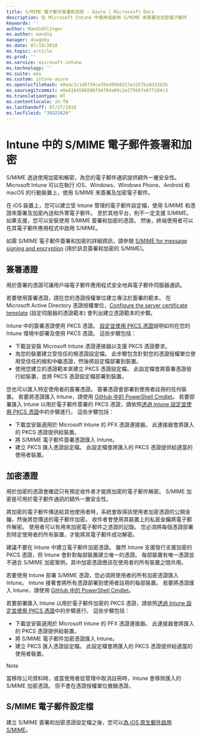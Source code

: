 ```yaml
---
title: S/MIME 電子郵件簽署和加密 - Azure | Micrososft Docs
description: 在 Microsoft Intune 中使用或啟用 S/MIME 來簽署及加密電子郵件
keywords: ''
author: MandiOhlinger
ms.author: mandia
manager: dougeby
ms.date: 07/19/2018
ms.topic: article
ms.prod: ''
ms.service: microsoft-intune
ms.technology: ''
ms.suite: ems
ms.custom: intune-azure
ms.openlocfilehash: e0eac3c1d6739ca70e485b0327e3257ba8d32d2b
ms.sourcegitcommit: e8e8164586508f94704a09c2e27950fe6ff184c3
ms.translationtype: HT
ms.contentlocale: zh-TW
ms.lasthandoff: 07/27/2018
ms.locfileid: "39321620"
---
```

# <a name="smime-email-signing-and-encryption-in-intune"></a>Intune 中的 S/MIME 電子郵件簽署和加密

S/MIME 透過使用加密和解密，為您的電子郵件通訊提供額外一層安全性。 Microsoft Intune 可以在執行 iOS、Windows、Windows Phone、Android 和 macOS 的行動裝置上，使用 S/MIME 來簽署及加密電子郵件。

在 iOS 裝置上，您可以建立受 Intune 管理的電子郵件設定檔，使用 S/MIME 和憑證來簽署及加密內送和外寄電子郵件。 至於其他平台，則不一定支援 S/MIME。 如果支援，您可以安裝使用 S/MIME 簽署和加密的憑證。 然後，終端使用者可以在其電子郵件應用程式中啟用 S/MIME。

如需 S/MIME 電子郵件簽署和加密的詳細資訊，請參閱 [S/MIME for message signing and encryption](https://docs.microsoft.com/Exchange/policy-and-compliance/smime) (用於訊息簽署和加密的 S/MIME)。

## <a name="signing-certificates"></a>簽署憑證

用於簽署的憑證可讓用戶端電子郵件應用程式安全地與電子郵件伺服器通訊。

若要使用簽署憑證，請在您的憑證授權單位建立專注於簽署的範本。 在 Microsoft Active Directory 憑證授權單位，[Configure the server certificate template](https://docs.microsoft.com/windows-server/networking/core-network-guide/cncg/server-certs/configure-the-server-certificate-template) (設定伺服器的憑證範本) 會列出建立憑證範本的步驟。

Intune 中的簽署憑證使用 PKCS 憑證。 [設定並使用 PKCS 憑證](certficates-pfx-configure.md)說明如何在您的 Intune 環境中部署及使用 PKCS 憑證。 這些步驟包括：

- 下載並安裝 Microsoft Intune 憑證連接器以支援 PKCS 憑證要求。
- 為您的裝置建立受信任的根憑證設定檔。 此步驟包含針對您的憑證授權單位使用受信任的根和中繼憑證，然後將設定檔部署到裝置。
- 使用您建立的憑證範本來建立 PKCS 憑證設定檔。 此設定檔會將簽署憑證發行給裝置，並將 PKCS 憑證設定檔部署到裝置。

您也可以匯入特定使用者的簽署憑證。 簽署憑證會部署到使用者註冊的任何裝置。 若要將憑證匯入 Intune，請使用 [GitHub 中的 PowerShell Cmdlet](https://github.com/Microsoft/Intune-Resource-Access)。 若要部署匯入 Intune 以用於電子郵件簽署的 PKCS 憑證，請依照[透過 Intune 設定並使用 PKCS 憑證](certficates-pfx-configure.md)中的步驟進行。 這些步驟包括：

- 下載並安裝適用於 Microsoft Intune 的 PFX 憑證連接器。 此連接器會將匯入的 PKCS 憑證提供給裝置。
- 將 S/MIME 電子郵件簽署憑證匯入 Intune。
- 建立 PKCS 匯入憑證設定檔。 此設定檔會將匯入的 PKCS 憑證提供給適當的使用者裝置。

## <a name="encryption-certificates"></a>加密憑證

用於加密的憑證會確認只有預定收件者才能將加密的電子郵件解密。 S/MIME 加密是可用於電子郵件通訊的額外一層安全性。

將加密的電子郵件傳送給其他使用者時，系統會取得該使用者加密憑證的公開金鑰，然後將您傳送的電子郵件加密。 收件者會使用其裝置上的私密金鑰將電子郵件解密。 使用者可以有用來加密電子郵件之憑證的記錄。 您必須將每個憑證部署到特定使用者的所有裝置，才能將其電子郵件成功解密。

建議不要在 Intune 中建立電子郵件加密憑證。 雖然 Intune 支援發行支援加密的 PKCS 憑證，但 Intune 會針對每部裝置建立唯一的憑證。 每部裝置有唯一憑證並不適合 S/MIME 加密案例，其中加密憑證應該在使用者的所有裝置之間共用。

若要使用 Intune 部署 S/MIME 憑證，您必須將使用者的所有加密憑證匯入 Intune。 Intune 接著會將所有憑證部署到使用者註冊的每部裝置。 若要將憑證匯入 Intune，請使用 [GitHub 中的 PowerShell Cmdlet](https://github.com/Microsoft/Intune-Resource-Access)。

若要部署匯入 Intune 以用於電子郵件加密的 PKCS 憑證，請依照[透過 Intune 設定並使用 PKCS 憑證](certficates-pfx-configure.md)中的步驟進行。 這些步驟包括：

- 下載並安裝適用於 Microsoft Intune 的 PFX 憑證連接器。 此連接器會將匯入的 PKCS 憑證提供給裝置。
- 將 S/MIME 電子郵件加密憑證匯入 Intune。
- 建立 PKCS 匯入憑證設定檔。 此設定檔會將匯入的 PKCS 憑證提供給適當的使用者裝置。

 > [!NOTE]
 > 當移除公司資料時，或當使用者從管理中取消註冊時，Intune 會移除匯入的 S/MIME 加密憑證。 但不會在憑證授權單位撤銷憑證。

## <a name="smime-email-profiles"></a>S/MIME 電子郵件設定檔

建立 S/MIME 簽署和加密憑證設定檔之後，您可以[為 iOS 原生郵件啟用 S/MIME](email-settings-ios.md)。